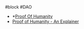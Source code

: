 #block  #DAO 
* *[Proof Of Humanity](https://www.proofofhumanity.id/)
* [Proof of Humanity - An Explainer](https://blog.kleros.io/proof-of-humanity-an-explainer/)
